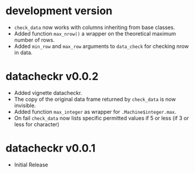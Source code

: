 # development version

- `check_data` now works with columns inheriting from base classes.
- Added function `max_nrow()` a wrapper on the theoretical maximum number of rows.
- Added `min_row` and `max_row` arguments to `data_check` for checking nrow in data.

# datacheckr v0.0.2

- Added vignette datacheckr.
- The copy of the original data frame returned by `check_data` is now invisible.
- Added function `max_integer` as wrapper for `.Machine$integer.max`.
- On fail `check_data` now lists specific permitted values if 5 or less 
(if 3 or less for character)

# datacheckr v0.0.1

- Initial Release
